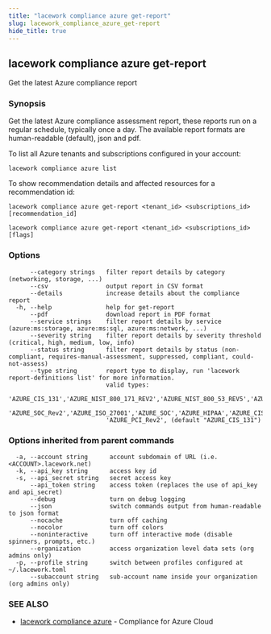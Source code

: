 ```yaml
---
title: "lacework compliance azure get-report"
slug: lacework_compliance_azure_get-report
hide_title: true
---
```


## lacework compliance azure get-report

Get the latest Azure compliance report

### Synopsis

Get the latest Azure compliance assessment report, these reports run on a regular schedule,
typically once a day. The available report formats are human-readable (default), json and pdf.

To list all Azure tenants and subscriptions configured in your account:

    lacework compliance azure list

To show recommendation details and affected resources for a recommendation id:

    lacework compliance azure get-report <tenant_id> <subscriptions_id> [recommendation_id]


```
lacework compliance azure get-report <tenant_id> <subscriptions_id> [flags]
```

### Options

```
      --category strings   filter report details by category (networking, storage, ...)
      --csv                output report in CSV format
      --details            increase details about the compliance report
  -h, --help               help for get-report
      --pdf                download report in PDF format
      --service strings    filter report details by service (azure:ms:storage, azure:ms:sql, azure:ms:network, ...)
      --severity string    filter report details by severity threshold (critical, high, medium, low, info)
      --status string      filter report details by status (non-compliant, requires-manual-assessment, suppressed, compliant, could-not-assess)
      --type string        report type to display, run 'lacework report-definitions list' for more information.
                           valid types:
                           'AZURE_CIS_131','AZURE_NIST_800_171_REV2','AZURE_NIST_800_53_REV5','AZURE_NIST_CSF','AZURE_PCI',
                           'AZURE_SOC_Rev2','AZURE_ISO_27001','AZURE_SOC','AZURE_HIPAA','AZURE_CIS',
                           'AZURE_PCI_Rev2', (default "AZURE_CIS_131")
```

### Options inherited from parent commands

```
  -a, --account string      account subdomain of URL (i.e. <ACCOUNT>.lacework.net)
  -k, --api_key string      access key id
  -s, --api_secret string   secret access key
      --api_token string    access token (replaces the use of api_key and api_secret)
      --debug               turn on debug logging
      --json                switch commands output from human-readable to json format
      --nocache             turn off caching
      --nocolor             turn off colors
      --noninteractive      turn off interactive mode (disable spinners, prompts, etc.)
      --organization        access organization level data sets (org admins only)
  -p, --profile string      switch between profiles configured at ~/.lacework.toml
      --subaccount string   sub-account name inside your organization (org admins only)
```

### SEE ALSO

* [lacework compliance azure](lacework_compliance_azure.md)	 - Compliance for Azure Cloud

